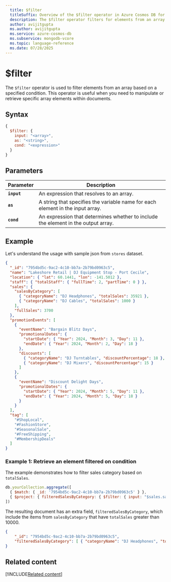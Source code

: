 ```yaml
---
  title: $filter
  titleSuffix: Overview of the $filter operator in Azure Cosmos DB for MongoDB (vCore)
  description: The $filter operator filters for elements from an array based on a specified condition.
  author: avijitgupta
  ms.author: avijitgupta
  ms.service: azure-cosmos-db
  ms.subservice: mongodb-vcore
  ms.topic: language-reference
  ms.date: 07/28/2025
---
```


# $filter

The `$filter` operator is used to filter elements from an array based on a specified condition. This operator is useful when you need to manipulate or retrieve specific array elements within documents.

## Syntax

```javascript
{
  $filter: {
    input: "<array>",
    as: "<string>",
    cond: "<expression>"
  }
}
```

## Parameters

| Parameter | Description |
| --- | --- |
| **`input`**| An expression that resolves to an array.|
| **`as`**| A string that specifies the variable name for each element in the input array.|
| **`cond`**| An expression that determines whether to include the element in the output array.|

## Example

Let's understand the usage with sample json from `stores` dataset.

```json
{
  "_id": "7954bd5c-9ac2-4c10-bb7a-2b79bd0963c5",
  "name": "Lakeshore Retail | DJ Equipment Stop - Port Cecile",
  "location": { "lat": 60.1441, "lon": -141.5012 },
  "staff": { "totalStaff": { "fullTime": 2, "partTime": 0 } },
  "sales": {
    "salesByCategory": [
      { "categoryName": "DJ Headphones", "totalSales": 35921 },
      { "categoryName": "DJ Cables", "totalSales": 1000 }
    ],
    "fullSales": 3700
  },
  "promotionEvents": [
    {
      "eventName": "Bargain Blitz Days",
      "promotionalDates": {
        "startDate": { "Year": 2024, "Month": 3, "Day": 11 },
        "endDate": { "Year": 2024, "Month": 2, "Day": 18 }
      },
      "discounts": [
        { "categoryName": "DJ Turntables", "discountPercentage": 18 },
        { "categoryName": "DJ Mixers", "discountPercentage": 15 }
      ]
    },
    {
      "eventName": "Discount Delight Days",
      "promotionalDates": {
        "startDate": { "Year": 2024, "Month": 5, "Day": 11 },
        "endDate": { "Year": 2024, "Month": 5, "Day": 18 }
      }
    }
  ],
  "tag": [
    "#ShopLocal",
    "#FashionStore",
    "#SeasonalSale",
    "#FreeShipping",
    "#MembershipDeals"
  ]
}
```

### Example 1: Retrieve an element filtered on condition

The example demonstrates how to filter sales category based on `totalSales`.

```javascript
db.yourCollection.aggregate([
  { $match: { _id: '7954bd5c-9ac2-4c10-bb7a-2b79bd0963c5' } },
  { $project: { filteredSalesByCategory: { $filter: { input: "$sales.salesByCategory", as: "item", cond: { $gt: ["$$item.totalSales", 10000] } } } } }
])
```

The resulting document has an extra field, `filteredSalesByCategory`, which include the items from `salesByCategory` that have `totalSales` greater than 10000.

```json
{
    "_id": "7954bd5c-9ac2-4c10-bb7a-2b79bd0963c5",
    "filteredSalesByCategory": [ { "categoryName": "DJ Headphones", "totalSales": 35921 } ]
}
```

## Related content

[!INCLUDE[Related content](../includes/related-content.md)]
